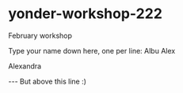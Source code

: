 # yonder-workshop-222
February workshop

Type your name down here, one per line:
Albu Alex

Alexandra 


--- But above this line :)
